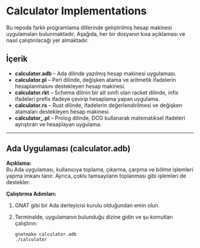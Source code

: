 # Calculator Implementations

Bu repoda farklı programlama dillerinde geliştirilmiş hesap makinesi uygulamaları bulunmaktadır. Aşağıda, her bir dosyanın kısa açıklaması ve nasıl çalıştırılacağı yer almaktadır.

## İçerik

- **calculator.adb** – Ada dilinde yazılmış hesap makinesi uygulaması.
- **calculator.pl** – Perl dilinde, değişken atama ve aritmetik ifadelerin hesaplanmasını destekleyen hesap makinesi.
- **calculator.rkt** – Schema dilinin bir alt sınıfı olan racket dilinde, infix ifadeleri prefix ifadeye çevirip hesaplama yapan uygulama.
- **calculator.rs** – Rust dilinde, ifadelerin değerlendirilmesi ve değişken atamaları destekleyen hesap makinesi.
- **calculator_.pl** – Prolog dilinde, DCG kullanarak matematiksel ifadeleri ayrıştıran ve hesaplayan uygulama.

---

## Ada Uygulaması (calculator.adb)

**Açıklama:**  
Bu Ada uygulaması, kullanıcıya toplama, çıkarma, çarpma ve bölme işlemleri yapma imkanı tanır. Ayrıca, çoklu tamsayıların toplanması gibi işlemleri de destekler.

**Çalıştırma Adımları:**

1. GNAT gibi bir Ada derleyicisi kurulu olduğundan emin olun.
2. Terminalde, uygulamanın bulunduğu dizine gidin ve şu komutları çalıştırın:

   ```bash
   gnatmake calculator.adb
   ./calculator
